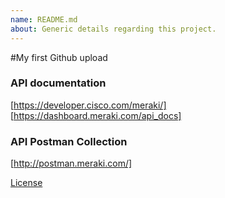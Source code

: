 ```yaml
---
name: README.md
about: Generic details regarding this project.
---
```


#My first Github upload 

### API documentation
[https://developer.cisco.com/meraki/]
[https://dashboard.meraki.com/api_docs]

### API Postman Collection
[http://postman.meraki.com/]

[License](/LICENSE)